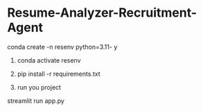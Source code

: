 # Resume-Analyzer-Recruitment-Agent
 conda create -n resenv python=3.11- y 

1. conda activate resenv

2. pip install -r requirements.txt

3.  run you project 

 streamlit run app.py
